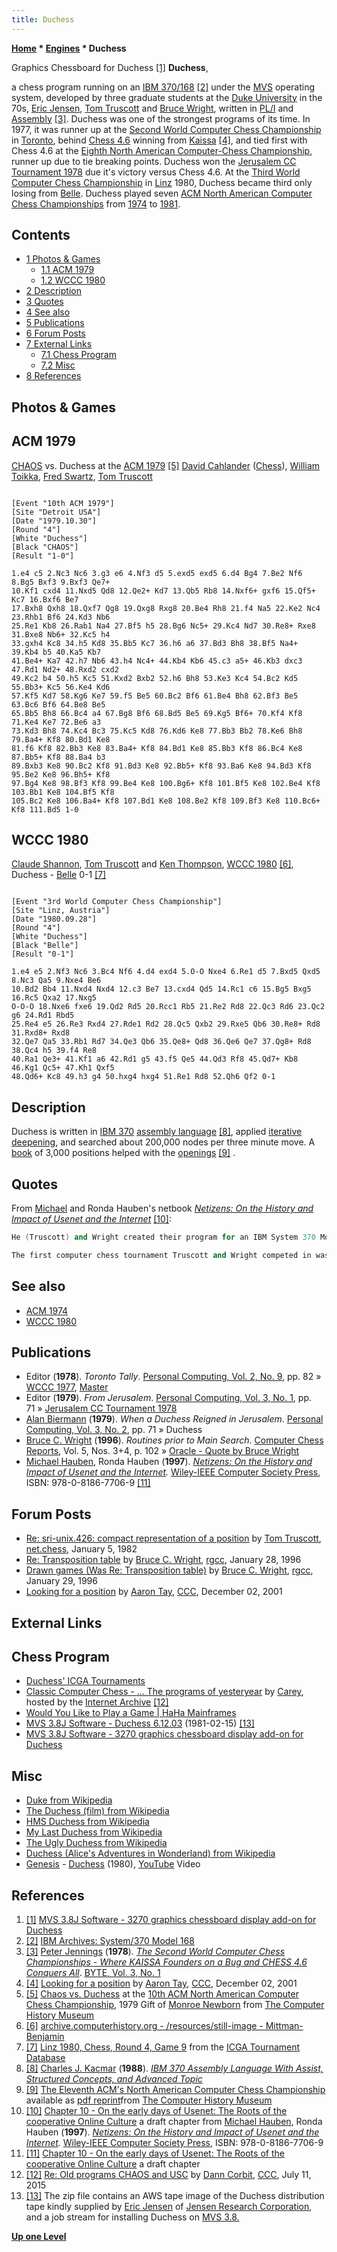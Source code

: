 ```yaml
---
title: Duchess
---
```

**[Home](Home "Home") * [Engines](Engines "Engines") * Duchess**

[](http://www.prycroft6.com.au/vs2sw/index.html#duch3270) Graphics Chessboard for Duchess <a id="cite-note-1" href="#cite-ref-1">[1]</a>
**Duchess**,

a chess program running on an [IBM 370/168](IBM_370 "IBM 370") <a id="cite-note-2" href="#cite-ref-2">[2]</a> under the [MVS](https://en.wikipedia.org/wiki/MVS) operating system, developed by three graduate students at the [Duke University](Duke_University "Duke University") in the 70s, [Eric Jensen](Eric_Jensen "Eric Jensen"), [Tom Truscott](Tom_Truscott "Tom Truscott") and [Bruce Wright](Bruce_Wright "Bruce Wright"), written in [PL/I](index.php?title=PL_1&action=edit&redlink=1 "PL 1 (page does not exist)") and [Assembly](Assembly "Assembly") <a id="cite-note-3" href="#cite-ref-3">[3]</a>. Duchess was one of the strongest programs of its time. In 1977, it was runner up at the [Second World Computer Chess Championship](WCCC_1977 "WCCC 1977") in [Toronto](https://en.wikipedia.org/wiki/Toronto), behind [Chess 4.6](</Chess_(Program)> "Chess (Program)") winning from [Kaissa](Kaissa "Kaissa") <a id="cite-note-4" href="#cite-ref-4">[4]</a>, and tied first with Chess 4.6 at the [Eighth North American Computer-Chess Championship](ACM_1977 "ACM 1977"), runner up due to tie breaking points. Duchess won the [Jerusalem CC Tournament 1978](Jerusalem_CC_Tournament_1978 "Jerusalem CC Tournament 1978") due it's victory versus Chess 4.6. At the [Third World Computer Chess Championship](WCCC_1980 "WCCC 1980") in [Linz](https://en.wikipedia.org/wiki/Linz) 1980, Duchess became third only losing from [Belle](Belle "Belle"). Duchess played seven [ACM North American Computer Chess Championships](ACM_North_American_Computer_Chess_Championship "ACM North American Computer Chess Championship") from [1974](ACM_1974 "ACM 1974") to [1981](ACM_1981 "ACM 1981").

## Contents

- [1 Photos & Games](#photos-.26-games)
  - [1.1 ACM 1979](#acm-1979)
  - [1.2 WCCC 1980](#wccc-1980)
- [2 Description](#description)
- [3 Quotes](#quotes)
- [4 See also](#see-also)
- [5 Publications](#publications)
- [6 Forum Posts](#forum-posts)
- [7 External Links](#external-links)
  - [7.1 Chess Program](#chess-program)
  - [7.2 Misc](#misc)
- [8 References](#references)

## Photos & Games

## ACM 1979

[](http://www.computerhistory.org/chess/full_record.php?iid=stl-430b9bbe2be7f)
[CHAOS](CHAOS "CHAOS") vs. Duchess at the [ACM 1979](ACM_1979 "ACM 1979") <a id="cite-note-5" href="#cite-ref-5">[5]</a> [David Cahlander](David_Cahlander "David Cahlander") ([Chess](</Chess_(Program)> "Chess (Program)")), [William Toikka](William_Toikka "William Toikka"), [Fred Swartz](Fred_Swartz "Fred Swartz"), [Tom Truscott](Tom_Truscott "Tom Truscott")

```

[Event "10th ACM 1979"]
[Site "Detroit USA"]
[Date "1979.10.30"]
[Round "4"]
[White "Duchess"]
[Black "CHAOS"]
[Result "1-0"]

1.e4 c5 2.Nc3 Nc6 3.g3 e6 4.Nf3 d5 5.exd5 exd5 6.d4 Bg4 7.Be2 Nf6 8.Bg5 Bxf3 9.Bxf3 Qe7+ 
10.Kf1 cxd4 11.Nxd5 Qd8 12.Qe2+ Kd7 13.Qb5 Rb8 14.Nxf6+ gxf6 15.Qf5+ Kc7 16.Bxf6 Be7 
17.Bxh8 Qxh8 18.Qxf7 Qg8 19.Qxg8 Rxg8 20.Be4 Rh8 21.f4 Na5 22.Ke2 Nc4 23.Rhb1 Bf6 24.Kd3 Nb6 
25.Re1 Kb8 26.Rab1 Na4 27.Bf5 h5 28.Bg6 Nc5+ 29.Kc4 Nd7 30.Re8+ Rxe8 31.Bxe8 Nb6+ 32.Kc5 h4 
33.gxh4 Kc8 34.h5 Kd8 35.Bb5 Kc7 36.h6 a6 37.Bd3 Bh8 38.Bf5 Na4+ 39.Kb4 b5 40.Ka5 Kb7 
41.Be4+ Ka7 42.h7 Nb6 43.h4 Nc4+ 44.Kb4 Kb6 45.c3 a5+ 46.Kb3 dxc3 47.Rd1 Nd2+ 48.Rxd2 cxd2 
49.Kc2 b4 50.h5 Kc5 51.Kxd2 Bxb2 52.h6 Bh8 53.Ke3 Kc4 54.Bc2 Kd5 55.Bb3+ Kc5 56.Ke4 Kd6 
57.Kf5 Kd7 58.Kg6 Ke7 59.f5 Be5 60.Bc2 Bf6 61.Be4 Bh8 62.Bf3 Be5 63.Bc6 Bf6 64.Be8 Be5
65.Bb5 Bh8 66.Bc4 a4 67.Bg8 Bf6 68.Bd5 Be5 69.Kg5 Bf6+ 70.Kf4 Kf8 71.Ke4 Ke7 72.Be6 a3
73.Kd3 Bh8 74.Kc4 Bc3 75.Kc5 Kd8 76.Kd6 Ke8 77.Bb3 Bb2 78.Ke6 Bh8 79.Ba4+ Kf8 80.Bd1 Ke8 
81.f6 Kf8 82.Bb3 Ke8 83.Ba4+ Kf8 84.Bd1 Ke8 85.Bb3 Kf8 86.Bc4 Ke8 87.Bb5+ Kf8 88.Ba4 b3 
89.Bxb3 Ke8 90.Bc2 Kf8 91.Bd3 Ke8 92.Bb5+ Kf8 93.Ba6 Ke8 94.Bd3 Kf8 95.Be2 Ke8 96.Bh5+ Kf8 
97.Bg4 Ke8 98.Bf3 Kf8 99.Be4 Ke8 100.Bg6+ Kf8 101.Bf5 Ke8 102.Be4 Kf8 103.Bb1 Ke8 104.Bf5 Kf8 
105.Bc2 Ke8 106.Ba4+ Kf8 107.Bd1 Ke8 108.Be2 Kf8 109.Bf3 Ke8 110.Bc6+ Kf8 111.Bd5 1-0

```

## WCCC 1980

[](http://archive.computerhistory.org/resources/still-image/Mittman-Benjamin/)
[Claude Shannon](Claude_Shannon "Claude Shannon"), [Tom Truscott](Tom_Truscott "Tom Truscott") and [Ken Thompson](Ken_Thompson "Ken Thompson"), [WCCC 1980](WCCC_1980 "WCCC 1980") <a id="cite-note-6" href="#cite-ref-6">[6]</a>, Duchess - [Belle](Belle "Belle") 0-1 <a id="cite-note-7" href="#cite-ref-7">[7]</a>

```

[Event "3rd World Computer Chess Championship"]
[Site "Linz, Austria"]
[Date "1980.09.28"]
[Round "4"]
[White "Duchess"]
[Black "Belle"]
[Result "0-1"]

1.e4 e5 2.Nf3 Nc6 3.Bc4 Nf6 4.d4 exd4 5.O-O Nxe4 6.Re1 d5 7.Bxd5 Qxd5 8.Nc3 Qa5 9.Nxe4 Be6
10.Bd2 Bb4 11.Nxd4 Nxd4 12.c3 Be7 13.cxd4 Qd5 14.Rc1 c6 15.Bg5 Bxg5 16.Rc5 Qxa2 17.Nxg5 
O-O-O 18.Nxe6 fxe6 19.Qd2 Rd5 20.Rcc1 Rb5 21.Re2 Rd8 22.Qc3 Rd6 23.Qc2 g6 24.Rd1 Rbd5 
25.Re4 e5 26.Re3 Rxd4 27.Rde1 Rd2 28.Qc5 Qxb2 29.Rxe5 Qb6 30.Re8+ Rd8 31.Rxd8+ Rxd8 
32.Qe7 Qa5 33.Rb1 Rd7 34.Qe3 Qb6 35.Qe8+ Qd8 36.Qe6 Qe7 37.Qg8+ Rd8 38.Qc4 h5 39.f4 Re8
40.Ra1 Qe3+ 41.Kf1 a6 42.Rd1 g5 43.f5 Qe5 44.Qd3 Rf8 45.Qd7+ Kb8 46.Kg1 Qc5+ 47.Kh1 Qxf5
48.Qd6+ Kc8 49.h3 g4 50.hxg4 hxg4 51.Re1 Rd8 52.Qh6 Qf2 0-1

```

## Description

Duchess is written in [IBM 370](IBM_370 "IBM 370") [assembly language](Assembly "Assembly") <a id="cite-note-8" href="#cite-ref-8">[8]</a>, applied [iterative deepening](Iterative_Deepening "Iterative Deepening"), and searched about 200,000 nodes per three minute move. A [book](Opening_Book "Opening Book") of 3,000 positions helped with the [openings](Opening "Opening") <a id="cite-note-9" href="#cite-ref-9">[9]</a> .

## Quotes

From [Michael](https://en.wikipedia.org/wiki/Michael_Hauben) and Ronda Hauben's netbook *[Netizens: On the History and Impact of Usenet and the Internet](http://www.columbia.edu/~hauben/project_book.html)* <a id="cite-note-10" href="#cite-ref-10">[10]</a>:

```C++
He (Truscott) and Wright created their program for an IBM System 370 Model 165  MVT/TSO mainframe computer system at Duke. It had three megabytes of main memory, which Truscott notes was later upgraded to "4 megabytes for a mere $100,000." That was, according to Truscott, "Pretty much the top of the line at the time. We did our development in batch mode," he remembers, "The source code was on [punched cards](https://en.wikipedia.org/wiki/Punched_card) and the compiled code was stored on disk." And in tournaments, he and Wright used the IBM time-sharing mode TSO.

```

```C++
The first computer chess tournament Truscott and Wright competed in was the North American Chess Championships held at the ACM Annual Conference in San Diego, California in November 1974. By then, Truscott was in his senior year at Duke. He and Wright named their chess program Duchess. 

```

## See also

- [ACM 1974](ACM_1974 "ACM 1974")
- [WCCC 1980](WCCC_1980#Duchess "WCCC 1980")

## Publications

- Editor (**1978**). *Toronto Tally*. [Personal Computing, Vol. 2, No. 9](Personal_Computing#2_9 "Personal Computing"), pp. 82 » [WCCC 1977](WCCC_1977 "WCCC 1977"), [Master](Master "Master")
- Editor (**1979**). *From Jerusalem*. [Personal Computing, Vol. 3, No. 1](Personal_Computing#3_1 "Personal Computing"), pp. 71 » [Jerusalem CC Tournament 1978](Jerusalem_CC_Tournament_1978 "Jerusalem CC Tournament 1978")
- [Alan Biermann](Alan_Biermann "Alan Biermann") (**1979**). *When a Duchess Reigned in Jerusalem*. [Personal Computing, Vol. 3, No. 2](Personal_Computing#3_2 "Personal Computing"), pp. 71 » Duchess
- [Bruce C. Wright](Bruce_Wright "Bruce Wright") (**1996**). *Routines prior to Main Search*. [Computer Chess Reports](Computer_Chess_Reports "Computer Chess Reports"), Vol. 5, Nos. 3+4, p. 102 » [Oracle - Quote by Bruce Wright](Oracle#BruceWright "Oracle")
- [Michael Hauben](https://en.wikipedia.org/wiki/Michael_Hauben), Ronda Hauben (**1997**). *[Netizens: On the History and Impact of Usenet and the Internet](http://www.columbia.edu/~hauben/project_book.html).* [Wiley-IEEE Computer Society Press](http://eu.wiley.com/WileyCDA/WileyTitle/productCd-0818677066.html), ISBN: 978-0-8186-7706-9 <a id="cite-note-11" href="#cite-ref-11">[11]</a>

## Forum Posts

- [Re: sri-unix.426: compact representation of a position](http://quux.org:70/Archives/usenet-a-news/NET.chess/82.01.05_duke.1553_net.chess.txt) by [Tom Truscott](Tom_Truscott "Tom Truscott"), [net.chess](http://quux.org:70/Archives/usenet-a-news/NET.chess), January 5, 1982
- [Re: Transposition table](http://groups.google.com/group/rec.games.chess.computer/msg/f198bd14c5b2b0d4) by [Bruce C. Wright](Bruce_Wright "Bruce Wright"), [rgcc](Computer_Chess_Forums "Computer Chess Forums"), January 28, 1996
- [Drawn games (Was Re: Transposition table)](http://groups.google.com/group/rec.games.chess.computer/msg/af359df4d8cd906b) by [Bruce C. Wright](Bruce_Wright "Bruce Wright"), [rgcc](Computer_Chess_Forums "Computer Chess Forums"), January 29, 1996
- [Looking for a position](https://www.stmintz.com/ccc/index.php?id=200064) by [Aaron Tay](Aaron_Tay "Aaron Tay"), [CCC](CCC "CCC"), December 02, 2001

## External Links

## Chess Program

- [Duchess' ICGA Tournaments](https://www.game-ai-forum.org/icga-tournaments/program.php?id=422)
- [Classic Computer Chess - ... The programs of yesteryear](http://web.archive.org/web/20071221115817/http://classicchess.googlepages.com/Chess.htm) by [Carey](Carey_Bloodworth "Carey Bloodworth"), hosted by the [Internet Archive](https://en.wikipedia.org/wiki/Internet_Archive) <a id="cite-note-12" href="#cite-ref-12">[12]</a>
- [Would You Like to Play a Game | HaHa Mainframes](https://mainframed.wordpress.com/2012/02/04/would-you-like-to-play-a-game/)
- [MVS 3.8J Software - Duchess 6.12.03](http://www.prycroft6.com.au/vs2sw/index.html#duchess) (1981-02-15) <a id="cite-note-13" href="#cite-ref-13">[13]</a>
- [MVS 3.8J Software - 3270 graphics chessboard display add-on for Duchess](http://www.prycroft6.com.au/vs2sw/index.html#duch3270)

## Misc

- [Duke from Wikipedia](https://en.wikipedia.org/wiki/Duke)
- [The Duchess (film) from Wikipedia](https://en.wikipedia.org/wiki/The_Duchess_%28film%29)
- [HMS Duchess from Wikipedia](https://en.wikipedia.org/wiki/HMS_Duchess)
- [My Last Duchess from Wikipedia](https://en.wikipedia.org/wiki/My_Last_Duchess)
- [The Ugly Duchess from Wikipedia](https://en.wikipedia.org/wiki/The_Ugly_Duchess)
- [Duchess (Alice's Adventures in Wonderland) from Wikipedia](https://en.wikipedia.org/wiki/Duchess_%28Alice%27s_Adventures_in_Wonderland%29)
- [Genesis](Category:Genesis "Category:Genesis") - [Duchess](<https://en.wikipedia.org/wiki/Duchess_(Genesis_song)>) (1980), [YouTube](https://en.wikipedia.org/wiki/YouTube) Video

## References

1. <a id="cite-ref-1" href="#cite-note-1">[1]</a> [MVS 3.8J Software - 3270 graphics chessboard display add-on for Duchess](http://www.prycroft6.com.au/vs2sw/index.html#duch3270)
1. <a id="cite-ref-2" href="#cite-note-2">[2]</a> [IBM Archives: System/370 Model 168](http://www-03.ibm.com/ibm/history/exhibits/mainframe/mainframe_PP3168.html)
1. <a id="cite-ref-3" href="#cite-note-3">[3]</a> [Peter Jennings](Peter_Jennings "Peter Jennings") (**1978**). *[The Second World Computer Chess Championships - Where KAISSA Founders on a Bug and CHESS 4.6 Conquers All](http://archive.org/stream/byte-magazine-1978-01/1978_01_BYTE_03-01_The_Brains_of_Men_and_Machines#page/n107/mode/2up)*. [BYTE, Vol. 3, No. 1](Byte_Magazine#BYTE301 "Byte Magazine")
1. <a id="cite-ref-4" href="#cite-note-4">[4]</a> [Looking for a position](https://www.stmintz.com/ccc/index.php?id=200064) by [Aaron Tay](Aaron_Tay "Aaron Tay"), [CCC](CCC "CCC"), December 02, 2001
1. <a id="cite-ref-5" href="#cite-note-5">[5]</a> [Chaos vs. Duchess](http://www.computerhistory.org/chess/full_record.php?iid=stl-430b9bbe2be7f) at the [10th ACM North American Computer Chess Championship](ACM_1979 "ACM 1979"), 1979 Gift of [Monroe Newborn](Monroe_Newborn "Monroe Newborn") from [The Computer History Museum](The_Computer_History_Museum "The Computer History Museum")
1. <a id="cite-ref-6" href="#cite-note-6">[6]</a> [archive.computerhistory.org - /resources/still-image - Mittman-Benjamin](http://archive.computerhistory.org/resources/still-image/Mittman-Benjamin/)
1. <a id="cite-ref-7" href="#cite-note-7">[7]</a> [Linz 1980, Chess, Round 4, Game 9](https://www.game-ai-forum.org/icga-tournaments/round.php?tournament=68&round=4&id=9) from the [ICGA Tournament Database](https://www.game-ai-forum.org/icga-tournaments/)
1. <a id="cite-ref-8" href="#cite-note-8">[8]</a> [Charles J. Kacmar](http://www.informatik.uni-trier.de/~ley/db/indices/a-tree/k/Kacmar:Charles_J=.html) (**1988**). *[IBM 370 Assembly Language With Assist, Structured Concepts, and Advanced Topic](http://www.amazon.com/Assembly-Language-Structured-Concepts-Advanced/dp/0134557425)*
1. <a id="cite-ref-9" href="#cite-note-9">[9]</a> [The Eleventh ACM's North American Computer Chess Championship](http://www.computerhistory.org/chess/full_record.php?iid=doc-431614f6cdeeb) available as [pdf reprint](http://archive.computerhistory.org/projects/chess/related_materials/text/3-1%20and%203-2%20and%203-3.1980_11th_ACM_NACCC/The_Eleventh_ACMs_North_American_Computer_Chess_Championship.1980.062303015.sm.pdf)from [The Computer History Museum](The_Computer_History_Museum "The Computer History Museum")
1. <a id="cite-ref-10" href="#cite-note-10">[10]</a> [Chapter 10 - On the early days of Usenet: The Roots of the cooperative Online Culture](http://www.columbia.edu/~rh120/ch106.x10) a draft chapter from [Michael Hauben](https://en.wikipedia.org/wiki/Michael_Hauben), Ronda Hauben (**1997**). *[Netizens: On the History and Impact of Usenet and the Internet](http://www.columbia.edu/~hauben/project_book.html).* [Wiley-IEEE Computer Society Press](http://eu.wiley.com/WileyCDA/WileyTitle/productCd-0818677066.html), ISBN: 978-0-8186-7706-9
1. <a id="cite-ref-11" href="#cite-note-11">[11]</a> [Chapter 10 - On the early days of Usenet: The Roots of the cooperative Online Culture](http://www.columbia.edu/~rh120/ch106.x10) a draft chapter
1. <a id="cite-ref-12" href="#cite-note-12">[12]</a> [Re: Old programs CHAOS and USC](http://www.talkchess.com/forum/viewtopic.php?t=56938&start=2) by [Dann Corbit](Dann_Corbit "Dann Corbit"), [CCC](CCC "CCC"), July 11, 2015
1. <a id="cite-ref-13" href="#cite-note-13">[13]</a> The zip file contains an AWS tape image of the Duchess distribution tape kindly supplied by [Eric Jensen](Eric_Jensen "Eric Jensen") of [Jensen Research Corporation](http://www.jensenresearch.com/), and a job stream for installing Duchess on [MVS 3.8.](https://en.wikipedia.org/wiki/MVS)

**[Up one Level](Engines "Engines")**

